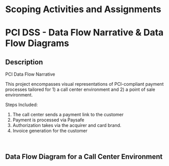 <h1>Scoping Activities and Assignments</a> <a </a></h1>
<h1>PCI DSS - Data Flow Narrative & Data Flow Diagrams</h1>
  
<h2>Description</h2> 
PCI Data Flow Narrative
  
This project encompasses visual representations of PCI-compliant payment processes tailored for 1) a call center environment and 2) a point of sale environment.

Steps Included: 
1. The call center sends a payment link to the customer
2. Payment is processed via Paysafe
3. Authorization takes via the acquirer and card brand.
4. Invoice generation for the customer
<br />

<h2>Data Flow Diagram for a Call Center Environment</h2>


